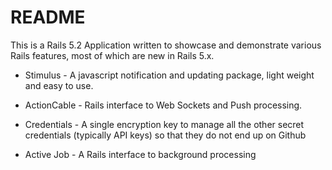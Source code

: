 # README

This is a Rails 5.2 Application written to showcase and demonstrate various Rails features, most of which are new in Rails 5.x.

* Stimulus - A javascript notification and updating package, light weight and easy to use.

* ActionCable - Rails interface to Web Sockets and Push processing.

* Credentials - A single encryption key to manage all the other secret credentials (typically API keys) so that they do not end up on Github

* Active Job - A Rails interface to background processing

